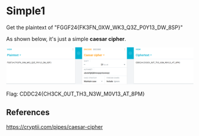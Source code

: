 # Simple1

Get the plaintext of "FGGF24{FK3FN_0XW_WK3_Q3Z_P0Y13_DW_8SP}"

As shown below, it's just a simple **caesar cipher**.

​![image](assets/image-20240527181215-o45lxh1.png)​

Flag: CDDC24{CH3CK_0UT_TH3_N3W_M0V13_AT_8PM}

## References

https://cryptii.com/pipes/caesar-cipher
